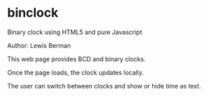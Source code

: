 binclock
========

Binary clock using HTML5 and pure Javascript

Author: Lewis Berman

This web page provides BCD and binary clocks.

Once the page loads, the clock updates locally.

The user can switch between clocks and show or hide time as text.


